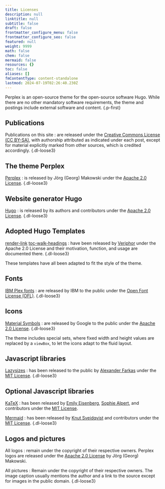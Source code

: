 ```yaml
---
title: Licenses
description: null
linktitle: null
subtitle: false
draft: false
frontmatter_configure_menu: false
frontmatter_configure_seo: false
featured: null
weight: 9999
math: false
chem: false
mermaid: false
resources: {}
toc: false
aliases: []
fmContentType: content-standalone
lastmod: 2024-07-19T02:26:40.230Z
---
```


Perplex is an open-source theme for the open-source software Hugo. While there are no other mandatory software requirements, the theme and postings include external software and content.
{.p-first}
<!--more-->

## Publications

Publications on this site
: are released under the [Creative Commons License (CC BY-SA)][cc4], with authorship attributed as indicated under each post, except for material explicitly marked from other sources, which is credited accordingly.
{.dl-loose3}

## The theme Perplex

[Perplex][theme]
: is released by Jörg (Georg) Makowski under the [Apache 2.0 License][theme_license].
{.dl-loose3}

## Website generator Hugo

[Hugo][hugo]
: is released by its authors and contributors under the [Apache 2.0 License](https://github.com/gohugoio/hugo/blob/master/LICENSE).
{.dl-loose3}

## Adopted Hugo Templates

[render-link](https://www.veriphor.com/articles/link-and-image-render-hooks/)
[toc-walk-headings](https://www.veriphor.com/articles/tables-of-content/)
: have been released by [Veriphor](https://www.veriphor.com) under the Apache 2.0 License and their motivation, function, and usage are documented there.
{.dl-loose3}

These templates have all been adapted to fit the style of the theme.

## Fonts

[IBM Plex fonts](https://www.ibm.com/plex/)
: are released by IBM to the public under the [Open Font License (OFL)](https://github.com/IBM/plex/blob/master/LICENSE.txt).
{.dl-loose3}

## Icons

[Material Symbols](https://fonts.google.com/icons)
: are released by Google to the public under the [Apache 2.0 License](https://github.com/google/material-design-icons/blob/master/LICENSE).
{.dl-loose3}

The theme includes special sets, where fixed width and height values are replaced by a `viewBox`, to let the icons adapt to the fluid layout.

## Javascript libraries

[Lazysizes](https://github.com/aFarkas/lazysizes)
: has been released to the public by [Alexander Farkas](https://github.com/aFarkas) under the [MIT License](https://github.com/aFarkas/lazysizes/blob/gh-pages/LICENSE).
{.dl-loose3}

## Optional Javascript libraries

[KaTeX][katex]
: has been released by [Emily Eisenberg](https://github.com/xymostech), [Sophie Alpert](https://github.com/sophiebits), and contributors under the [MIT License](https://github.com/KaTeX/KaTeX/blob/main/LICENSE).

[Mermaid][mermaid]
: has been released by [Knut Sveidqvist](https://github.com/knsv) and contributors under the [MIT License](https://github.com/mermaid-js/mermaid/blob/develop/LICENSE).
{.dl-loose3}

## Logos and pictures

All logos
: remain under the copyright of their respective owners. Perplex logos are released under the [Apache 2.0 License][theme_license] by Jörg (Georg) Makowski.

All pictures
: Remain under the copyright of their respective owners. The image caption usually mentions the author and a link to the source except for images in the public domain.
{.dl-loose3}

[theme]: https://github.com/bowman2001/perplex
[theme_license]: https://github.com/bowman2001/perplex/blob/main/LICENSE
[hugo]: https://gohugo.io
[katex]: https://katex.org
[mermaid]: https://mermaid-js.github.io/mermaid
[cc4]: https://creativecommons.org/licenses/by-sa/4.0/legalcode
